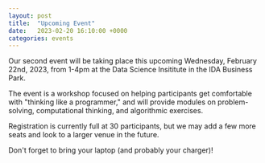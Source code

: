 ```yaml
---
layout: post
title:  "Upcoming Event"
date:   2023-02-20 16:10:00 +0000
categories: events
---
```

Our second event will be taking place this upcoming Wednesday, February 22nd, 2023, from 1-4pm at the Data Science Insititute in the IDA Business Park.

The event is a workshop focused on helping participants get comfortable with "thinking like a programmer," and will provide modules on problem-solving, computational thinking, and algorithmic exercises.

Registration is currently full at 30 participants, but we may add a few more seats and look to a larger venue in the future.

Don't forget to bring your laptop (and probably your charger)!

